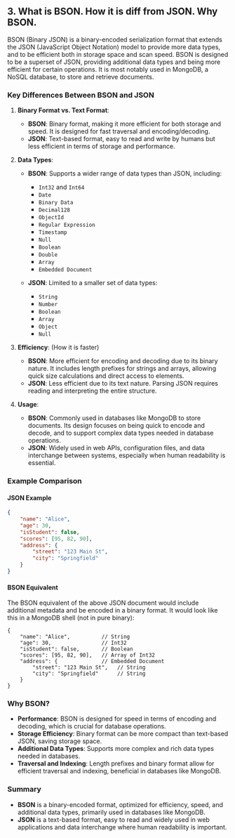 ## 3. What is BSON. How it is diff from JSON. Why BSON.
BSON (Binary JSON) is a binary-encoded serialization format that extends the JSON (JavaScript Object Notation) model to provide more data types, and to be efficient both in storage space and scan speed. 
BSON is designed to be a superset of JSON, providing additional data types and being more efficient for certain operations. It is most notably used in MongoDB, a NoSQL database, to store and retrieve documents.

### Key Differences Between BSON and JSON

1. **Binary Format vs. Text Format**:
   - **BSON**: Binary format, making it more efficient for both storage and speed. It is designed for fast traversal and encoding/decoding.
   - **JSON**: Text-based format, easy to read and write by humans but less efficient in terms of storage and performance.

2. **Data Types**:
   - **BSON**: Supports a wider range of data types than JSON, including:
     - `Int32` and `Int64`
     - `Date`
     - `Binary Data`
     - `Decimal128`
     - `ObjectId`
     - `Regular Expression`
     - `Timestamp`
     - `Null`
     - `Boolean`
     - `Double`
     - `Array`
     - `Embedded Document`
  
   - **JSON**: Limited to a smaller set of data types:
     - `String`
     - `Number`
     - `Boolean`
     - `Array`
     - `Object`
     - `Null`

3. **Efficiency**: (How it is faster)
   - **BSON**: More efficient for encoding and decoding due to its binary nature. It includes length prefixes for strings and arrays, allowing quick size calculations and direct access to elements.
   - **JSON**: Less efficient due to its text nature. Parsing JSON requires reading and interpreting the entire structure.

4. **Usage**:
   - **BSON**: Commonly used in databases like MongoDB to store documents. Its design focuses on being quick to encode and decode, and to support complex data types needed in database operations.
   - **JSON**: Widely used in web APIs, configuration files, and data interchange between systems, especially when human readability is essential.

### Example Comparison

#### JSON Example

```json
{
    "name": "Alice",
    "age": 30,
    "isStudent": false,
    "scores": [95, 82, 90],
    "address": {
        "street": "123 Main St",
        "city": "Springfield"
    }
}
```

#### BSON Equivalent

The BSON equivalent of the above JSON document would include additional metadata and be encoded in a binary format. It would look like this in a MongoDB shell (not in pure binary):

```shell
{
    "name": "Alice",          // String
    "age": 30,                // Int32
    "isStudent": false,       // Boolean
    "scores": [95, 82, 90],   // Array of Int32
    "address": {              // Embedded Document
        "street": "123 Main St",   // String
        "city": "Springfield"      // String
    }
}
```

### Why BSON?

- **Performance**: BSON is designed for speed in terms of encoding and decoding, which is crucial for database operations.
- **Storage Efficiency**: Binary format can be more compact than text-based JSON, saving storage space.
- **Additional Data Types**: Supports more complex and rich data types needed in databases.
- **Traversal and Indexing**: Length prefixes and binary format allow for efficient traversal and indexing, beneficial in databases like MongoDB.

### Summary

- **BSON** is a binary-encoded format, optimized for efficiency, speed, and additional data types, primarily used in databases like MongoDB.
- **JSON** is a text-based format, easy to read and widely used in web applications and data interchange where human readability is important.

